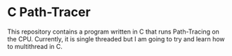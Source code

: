 # C Path-Tracer
This repository contains a program written in C that runs Path-Tracing on the CPU. Currently, it is single threaded but I am going to try and learn how to multithread in C.
